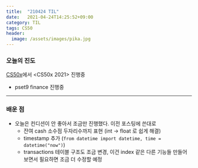 ```yaml
---
title:  "210424 TIL"
date:   2021-04-24T14:25:52+09:00
category: TIL
tags: CS50
header:
  image: /assets/images/pika.jpg
---
```


<h3>오늘의 진도</h3>

[CS50x](https://cs50.harvard.edu/x/2021/)에서 <CS50x 2021> 진행중

 - pset9 finance 진행중
 
<hr>

<h3>배운 점</h3>

 - 오늘은 컨디션이 안 좋아서 조금만 진행했다. 이전 포스팅에 쓴대로 
	- 잔여 cash 소수점 두자리수까지 표현 (int -> float 로 쉽게 해결)
	- timestamp 추가 (```from datetime import datetime, time = datetime("now")```)
	- transactions 테이블 구조도 조금 변경, 이건 index 같은 다른 기능들 만들어보면서 필요하면 조금 더 수정할 예정